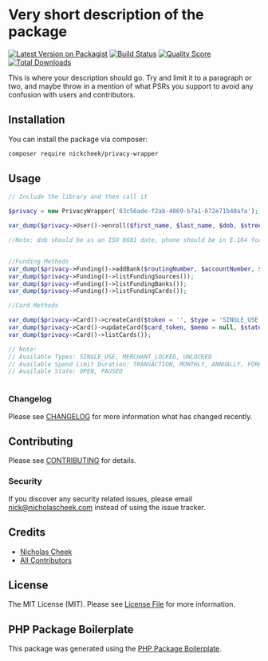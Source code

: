 # Very short description of the package

[![Latest Version on Packagist](https://img.shields.io/packagist/v/nickcheek/privacy-wrapper.svg?style=flat-square)](https://packagist.org/packages/nickcheek/privacy-wrapper)
[![Build Status](https://img.shields.io/travis/nickcheek/privacy-wrapper/master.svg?style=flat-square)](https://travis-ci.org/nickcheek/privacy-wrapper)
[![Quality Score](https://img.shields.io/scrutinizer/g/nickcheek/privacy-wrapper.svg?style=flat-square)](https://scrutinizer-ci.com/g/nickcheek/privacy-wrapper)
[![Total Downloads](https://img.shields.io/packagist/dt/nickcheek/privacy-wrapper.svg?style=flat-square)](https://packagist.org/packages/nickcheek/privacy-wrapper)

This is where your description should go. Try and limit it to a paragraph or two, and maybe throw in a mention of what PSRs you support to avoid any confusion with users and contributors.

## Installation

You can install the package via composer:

```bash
composer require nickcheek/privacy-wrapper
```

## Usage

``` php
// Include the library and then call it

$privacy = new PrivacyWrapper('83c56ade-f2ab-4069-b7a1-672e71b40afa');

var_dump($privacy->User()->enroll($first_name, $last_name, $dob, $street1, $street2 = null, $zipcode, $ssn_last_four, $phone_number = null, $email = null));

//Note: dob should be as an ISO 8601 date, phone should be in E.164 format


//Funding Methods
var_dump($privacy->Funding()->addBank($routingNumber, $accountNumber, $accountName));
var_dump($privacy->Funding()->listFundingSources());
var_dump($privacy->Funding()->listFundingBanks());
var_dump($privacy->Funding()->listFundingCards());

//Card Methods

var_dump($privacy->Card()->createCard($token = '', $type = 'SINGLE_USE',  $spend_limit = 10000, $limit_duration = 'FOREVER', $state = 'OPEN'));
var_dump($privacy->Card()->updateCard($card_token, $memo = null, $state = 'OPEN', $funding_token = '',  $spend_limit = 10000, $spend_limit_duration = 'FOREVER'));
var_dump($privacy->Card()->listCards());

// Note:
// Available Types: SINGLE_USE, MERCHANT_LOCKED, UNLOCKED
// Available Spend Limit Duration: TRANSACTION, MONTHLY, ANNUALLY, FOREVER
// Available State: OPEN, PAUSED



```

### Changelog

Please see [CHANGELOG](CHANGELOG.md) for more information what has changed recently.

## Contributing

Please see [CONTRIBUTING](CONTRIBUTING.md) for details.

### Security

If you discover any security related issues, please email nick@nicholascheek.com instead of using the issue tracker.

## Credits

- [Nicholas Cheek](https://github.com/nickcheek)
- [All Contributors](../../contributors)

## License

The MIT License (MIT). Please see [License File](LICENSE.md) for more information.

## PHP Package Boilerplate

This package was generated using the [PHP Package Boilerplate](https://laravelpackageboilerplate.com).